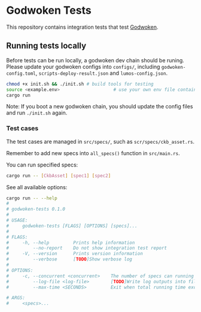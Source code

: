 # Godwoken Tests

This repository contains integration tests that test [Godwoken](https://github.com/nervosnetwork/godwoken).

## Running tests locally
Before tests can be run locally, a godwoken dev chain should be runing.
Please update your godwoken configs into `configs/`, including `godwoken-config.toml`, `scripts-deploy-result.json` and `lumos-config.json`.

```bash
chmod +x init.sh && ./init.sh # build tools for testing
source <example.env> 					# use your own env file containing RPC URLs and private keys etc.
cargo run
```
Note: If you boot a new godwoken chain, you should update the config files and run `./init.sh` again.

### Test cases

The test cases are managed in `src/specs/`, such as `scr/specs/ckb_asset.rs`.

Remember to add new specs into `all_specs()` function in `src/main.rs`.

You can run specified specs:

```bash
cargo run -- [CkbAsset] [spec1] [spec2]
```

See all available options:

```bash
cargo run -- --help
# 
# godwoken-tests 0.1.0
#
# USAGE:
#     godwoken-tests [FLAGS] [OPTIONS] [specs]...
#
# FLAGS:
#     -h, --help         Prints help information
#         --no-report    Do not show integration test report
#     -V, --version      Prints version information
#         --verbose      [TODO]Show verbose log
#
# OPTIONS:
#     -c, --concurrent <concurrent>    The number of specs can running concurrently [default: 1]
#         --log-file <log-file>        [TODO]Write log outputs into file.
#         --max-time <SECONDS>         Exit when total running time exceeds this limit

# ARGS:
#     <specs>... 
```
